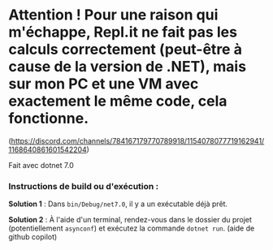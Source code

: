 # Attention ! Pour une raison qui m'échappe, Repl.it ne fait pas les calculs correctement (peut-être à cause de la version de .NET), mais sur mon PC et une VM avec exactement le même code, cela fonctionne.
(https://discord.com/channels/784167179770789918/1154078077719162941/1168640861601542204)

Fait avec dotnet 7.0

### Instructions de build ou d'exécution :
**Solution 1** : Dans `bin/Debug/net7.0`, il y a un exécutable déjà prêt.

**Solution 2** : À l'aide d'un terminal, rendez-vous dans le dossier du projet (potentiellement `asynconf`) et exécutez la commande `dotnet run`.
(aide de github copilot)
